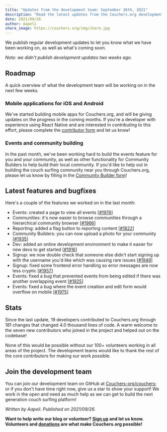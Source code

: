 ```yaml
---
title: "Updates from the development team: September 26th, 2021"
description: "Read the latest updates from the Couchers.org development team."
date: 2021/09/26
author: Aapeli
share_image: https://couchers.org/img/share.jpg
---
```


We publish regular development updates to let you know what we have been working on, as well as what's coming soon.

*Note: we didn't publish development updates two weeks ago.*

## Roadmap

A quick overview of what the development team will be working on in the next few weeks.

### Mobile applications for iOS and Android

We've started building mobile apps for Couchers.org, and will be giving updates on the progress in the coming months. If you're a developer with experience using React Native and are interested in contributing to this effort, please complete the [contributor form](https://couchers.org/contribute) and let us know!

### Events and community building

In the past month, we've been working hard to build the events feature for you and your community, as well as other functionality for Community Builders to help build their local community. If you'd like to help out in building the couch surfing community near you through Couchers.org, please let us know by filling in the [Community Builder form](https://couchers.org/community-builder-form)!

## Latest features and bugfixes

Here's a couple of the features we worked on in the last month:

* Events: created a page to view all events [[#1976](https://github.com/Couchers-org/couchers/pull/1976)]
* Communities: it's now easier to browse communities through a hierarchical community browser [[#1966](https://github.com/Couchers-org/couchers/pull/1966)]
* Reporting: added a flag button to reporting content [[#1822](https://github.com/Couchers-org/couchers/pull/1822)]
* Community Builders: you can now upload a photo for your community [[#1935](https://github.com/Couchers-org/couchers/pull/1935)]
* Dev: added an online development environment to make it easier for new devs to get started [[#1916](https://github.com/Couchers-org/couchers/pull/1916)]
* Signup: we now double check that someone else didn't start signing up with the username you'd like which was causing rare issues [[#1949](https://github.com/Couchers-org/couchers/pull/1949)]
* Signup: fixed some frontend error handling so error messages are now less cryptic [[#1957](https://github.com/Couchers-org/couchers/pull/1957)]
* Events: fixed a bug that prevented events from being edited if there was another overlapping event [[#1925](https://github.com/Couchers-org/couchers/pull/1925)]
* Events: fixed a bug where the event creation and edit form would overflow on mobile [[#1975](https://github.com/Couchers-org/couchers/pull/1975)]

## Stats

Since the last update, 19 developers contributed to Couchers.org through 181 changes that changed 4.0 thousand lines of code. A warm welcome to the seven new contributors who joined in the project and helped out on the codebase!

None of this would be possible without our 100+ volunteers working in all areas of the project. The development teams would like to thank the rest of the core contributors for making our work possible.

## Join the development team

You can join our development team on GitHub at [Couchers-org/couchers](https://github.com/couchers-org/couchers); or if you don't have time right now, give us a star to show your support! We work in the open and need as much help as we can get to build the next generation couch surfing platform!

*Written by Aapeli. Published on 2021/09/26.*

**Want to help write our blog or volunteer? [Sign up](/volunteer) and let us know. Volunteers and [donations](/donate) are what make Couchers.org possible!**
